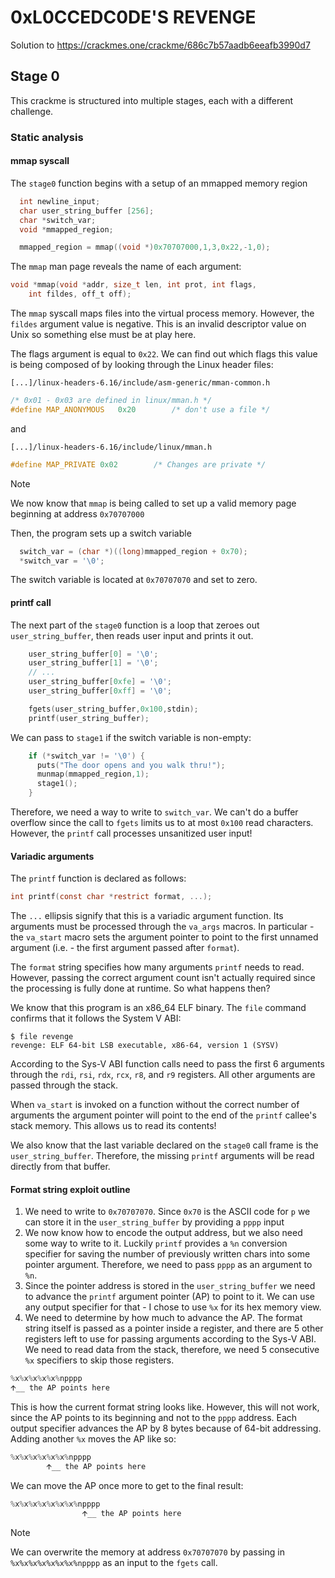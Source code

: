 # 0xL0CCEDC0DE'S REVENGE
Solution to https://crackmes.one/crackme/686c7b57aadb6eeafb3990d7

## Stage 0
This crackme is structured into multiple stages, each with a different challenge.
### Static analysis
#### mmap syscall
The `stage0` function begins with a setup of an mmapped memory region
```c
  int newline_input;
  char user_string_buffer [256];
  char *switch_var;
  void *mmapped_region;

  mmapped_region = mmap((void *)0x70707000,1,3,0x22,-1,0);
```

The `mmap` man page reveals the name of each argument:
```c
void *mmap(void *addr, size_t len, int prot, int flags, 
    int fildes, off_t off);
```

The `mmap` syscall maps files into the virtual process memory. However, the
`fildes` argument value is negative. This is an invalid descriptor value on Unix
so something else must be at play here.

The flags argument is equal to `0x22`. We can find out which flags this value is
being composed of by looking through the Linux header files:

`[...]/linux-headers-6.16/include/asm-generic/mman-common.h`
```c
/* 0x01 - 0x03 are defined in linux/mman.h */
#define MAP_ANONYMOUS	0x20		/* don't use a file */
```

and

`[...]/linux-headers-6.16/include/linux/mman.h`
```c
#define MAP_PRIVATE	0x02		/* Changes are private */
```

> [!NOTE]
> We now know that `mmap` is being called to set up a valid memory page beginning
> at address `0x70707000`

Then, the program sets up a switch variable

```c
  switch_var = (char *)((long)mmapped_region + 0x70);
  *switch_var = '\0';
```

The switch variable is located at `0x70707070` and set to zero.

#### printf call
The next part of the `stage0` function is a loop that zeroes out
`user_string_buffer`, then reads user input and prints it out.

```c
    user_string_buffer[0] = '\0';
    user_string_buffer[1] = '\0';
    // ...
    user_string_buffer[0xfe] = '\0';
    user_string_buffer[0xff] = '\0';

    fgets(user_string_buffer,0x100,stdin);
    printf(user_string_buffer);
```

We can pass to `stage1` if the switch variable is non-empty:

```c
    if (*switch_var != '\0') {
      puts("The door opens and you walk thru!");
      munmap(mmapped_region,1);
      stage1();
    }
```

Therefore, we need a way to write to `switch_var`.
We can't do a buffer overflow since the call to `fgets` limits us to at most
`0x100` read characters. However, the `printf` call processes unsanitized user
input!

#### Variadic arguments
The `printf` function is declared as follows:

```c
int printf(const char *restrict format, ...);
```

The `...` ellipsis signify that this is a variadic argument function.
Its arguments must be processed through the `va_args` macros. In particular -
the `va_start` macro sets the argument pointer to point to the first unnamed
argument (i.e. - the first argument passed after `format`).

The `format` string specifies how many arguments `printf` needs to read. However,
passing the correct argument count isn't actually required since the processing
is fully done at runtime. So what happens then?

We know that this program is an x86\_64 ELF binary. The `file` command confirms
that it follows the System V ABI:

```
$ file revenge
revenge: ELF 64-bit LSB executable, x86-64, version 1 (SYSV)
```

According to the Sys-V ABI function calls need to pass the first 6 arguments
through the `rdi`, `rsi`, `rdx`, `rcx`, `r8`, and `r9` registers. All other
arguments are passed through the stack.

When `va_start` is invoked on a function without the correct number of arguments
the argument pointer will point to the end of the `printf` callee's stack memory.
This allows us to read its contents!

We also know that the last variable declared on the `stage0` call frame is the
`user_string_buffer`. Therefore, the missing `printf` arguments will be read
directly from that buffer.

#### Format string exploit outline
1. We need to write to `0x70707070`. Since `0x70` is the ASCII code for `p` we
can store it in the `user_string_buffer` by providing a `pppp` input
2. We now know how to encode the output address, but we also need some way to
write to it. Luckily `printf` provides a `%n` conversion specifier for saving
the number of previously written chars into some pointer argument. Therefore,
we need to pass `pppp` as an argument to `%n`.
3. Since the pointer address is stored in the `user_string_buffer` we need to
advance the `printf` argument pointer (AP) to point to it. We can use any output
specifier for that - I chose to use `%x` for its hex memory view.
4. We need to determine by how much to advance the AP. The format string itself
is passed as a pointer inside a register, and there are 5 other registers left
to use for passing arguments according to the Sys-V ABI. We need to read data
from the stack, therefore, we need 5 consecutive `%x` specifiers to skip those
registers.
```c
%x%x%x%x%x%npppp
🡩__ the AP points here
```
This is how the current format string looks like. However, this will not work,
since the AP points to its beginning and not to the `pppp` address. Each output
specifier advances the AP by 8 bytes because of 64-bit addressing. Adding
another `%x` moves the AP like so:
```c
%x%x%x%x%x%x%npppp
        🡩__ the AP points here
```
We can move the AP once more to get to the final result:
```c
%x%x%x%x%x%x%x%npppp
                🡩__ the AP points here
```

> [!NOTE]
> We can overwrite the memory at address `0x70707070` by passing in
> `%x%x%x%x%x%x%x%npppp` as an input to the `fgets` call.
